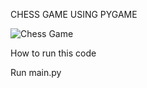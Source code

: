 CHESS GAME USING PYGAME

![Chess Game](https://github.com/user-attachments/assets/3b1e76fb-893d-4216-b8c0-7ae3b80e77c5)

How to run this code

Run main.py
